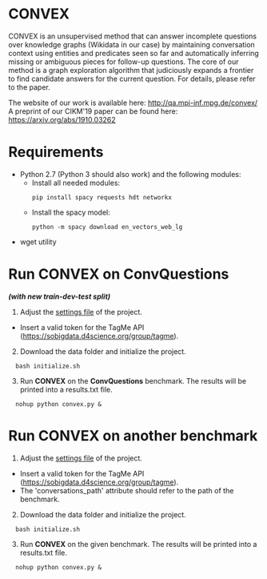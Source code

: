 # CONVEX

CONVEX is an unsupervised method that can answer incomplete questions over knowledge graphs (Wikidata in our case) by maintaining conversation context using entities and predicates seen so far and automatically inferring missing or ambiguous pieces for follow-up questions. The core of our method is a graph exploration algorithm that judiciously expands a frontier to find candidate answers for the current question. For details, please refer to the paper.

The website of our work is available here:  http://qa.mpi-inf.mpg.de/convex/
A preprint of our CIKM'19 paper can be found here: https://arxiv.org/abs/1910.03262 

# Requirements

- Python 2.7 (Python 3 should also work) and the following modules:
  - Install all needed modules:
     ```shell
    pip install spacy requests hdt networkx
    ```
  - Install the spacy model: 
    ```shell
    python -m spacy download en_vectors_web_lg
    ```
- wget utility


# Run CONVEX on ConvQuestions 
***(with new train-dev-test split)***

1. Adjust the [settings file](settings.json) of the project.
  - Insert a valid token for the TagMe API (https://sobigdata.d4science.org/group/tagme).

2. Download the data folder and initialize the project.
```shell
  bash initialize.sh
```

3. Run **CONVEX** on the **ConvQuestions** benchmark. The results will be printed into a results.txt file.
```shell
  nohup python convex.py &
```
  
# Run CONVEX on another benchmark

1. Adjust the [settings file](settings.json) of the project. 
  - Insert a valid token for the TagMe API (https://sobigdata.d4science.org/group/tagme).
  - The 'conversations_path' attribute should refer to the path of the benchmark.

2. Download the data folder and initialize the project.
```shell
  bash initialize.sh
```

3. Run **CONVEX** on the given benchmark. The results will be printed into a results.txt file.
```shell
  nohup python convex.py &
```
  
